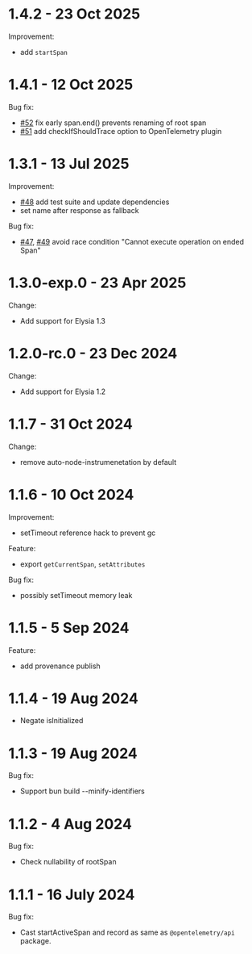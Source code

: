 # 1.4.2 - 23 Oct 2025
Improvement:
- add `startSpan`

# 1.4.1 - 12 Oct 2025
Bug fix:
- [#52](https://github.com/elysiajs/opentelemetry/pull/52) fix early span.end() prevents renaming of root span
- [#51](https://github.com/elysiajs/opentelemetry/pull/51) add checkIfShouldTrace option to OpenTelemetry plugin

# 1.3.1 - 13 Jul 2025
Improvement:
- [#48](https://github.com/elysiajs/opentelemetry/pull/48) add test suite and update dependencies
- set name after response as fallback

Bug fix:
- [#47](https://github.com/elysiajs/opentelemetry/pull/47), [#49](https://github.com/elysiajs/opentelemetry/pull/49) avoid race condition "Cannot execute operation on ended Span"

# 1.3.0-exp.0 - 23 Apr 2025
Change:
- Add support for Elysia 1.3


# 1.2.0-rc.0 - 23 Dec 2024
Change:
- Add support for Elysia 1.2

# 1.1.7 - 31 Oct 2024
Change:
- remove auto-node-instrumenetation by default

# 1.1.6 - 10 Oct 2024
Improvement:
- setTimeout reference hack to prevent gc

Feature:
- export `getCurrentSpan`, `setAttributes`

Bug fix:
- possibly setTimeout memory leak

# 1.1.5 - 5 Sep 2024
Feature:
- add provenance publish

# 1.1.4 - 19 Aug 2024
- Negate isInitialized

# 1.1.3 - 19 Aug 2024
Bug fix:
- Support bun build --minify-identifiers

# 1.1.2 - 4 Aug 2024
Bug fix:
- Check nullability of rootSpan

# 1.1.1 - 16 July 2024
Bug fix:
- Cast startActiveSpan and record as same as `@opentelemetry/api` package.
